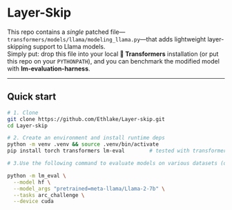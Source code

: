 # Layer-Skip

This repo contains a *single* patched file—`transformers/models/llama/modeling_llama.py`—that adds lightweight layer-skipping support to Llama models.  
Simply put: drop this file into your local **🤗 Transformers** installation (or put this repo on your `PYTHONPATH`), and you can benchmark the modified model with **lm-evaluation-harness**.

---

## Quick start

```bash
# 1. Clone
git clone https://github.com/Ethlake/Layer-skip.git
cd Layer-skip

# 2. Create an environment and install runtime deps
python -m venv .venv && source .venv/bin/activate
pip install torch transformers lm-eval        # tested with transformers ≥ 4.40 :contentReference[oaicite:0]{index=0}

# 3.Use the following command to evaluate models on various datasets (detailed information can be seen in official lm-evaluation-harness repositories)

python -m lm_eval \
  --model hf \
  --model_args "pretrained=meta-llama/Llama-2-7b" \
  --tasks arc_challenge \
  --device cuda




